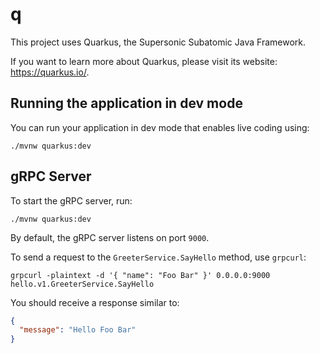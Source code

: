 # q

This project uses Quarkus, the Supersonic Subatomic Java Framework.

If you want to learn more about Quarkus, please visit its website: <https://quarkus.io/>.

## Running the application in dev mode

You can run your application in dev mode that enables live coding using:

```shell script
./mvnw quarkus:dev
```

## gRPC Server

To start the gRPC server, run:

```shell
./mvnw quarkus:dev
```

By default, the gRPC server listens on port `9000`.

To send a request to the `GreeterService.SayHello` method, use `grpcurl`:

```shell
grpcurl -plaintext -d '{ "name": "Foo Bar" }' 0.0.0.0:9000 hello.v1.GreeterService.SayHello
```

You should receive a response similar to:

```json
{
  "message": "Hello Foo Bar"
}
```